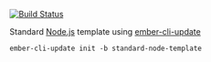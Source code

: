 [![Build Status](https://travis-ci.com/kellyselden/standard-node-template.svg?branch=master)](https://travis-ci.com/kellyselden/standard-node-template)

Standard [Node.js](https://nodejs.org) template using [ember-cli-update](https://github.com/ember-cli/ember-cli-update)

```
ember-cli-update init -b standard-node-template
```

